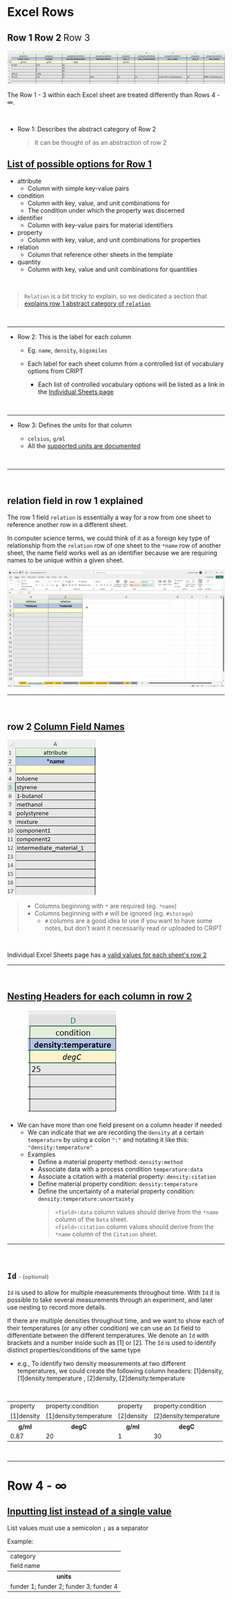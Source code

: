 # Excel Rows


## <b> <span class="row-1">Row 1</span> <span class="row-2">Row 2</span> <span class="row-3" style="font-weight: normal;">Row 3</span> </b>

<img src="/docs_assets/screenshot_of_material_sheet_rows_and_columns.png"
alt="Screenshot of Material sheet rows and columns">

The Row 1 - 3 within each <span style="color: var(--excel-light-color)">Excel</span>
sheet are treated differently than Rows 4 - ∞.

<br>

- <span class="row-1">Row 1</span>: Describes the abstract category of Row 2

  > It can be thought of as an abstraction of row 2

## <u id="row-1-options-list">List of possible options for Row 1</u>

- <span class="row-1">attribute</span>
  - Column with simple key-value pairs
- <span class="row-1">condition</span>
  - Column with key, value, and unit combinations for
  - The condition under which the property was discerned
- <span class="row-1">identifier</span>
  - Column with key-value pairs for material identifiers
- <span class="row-1">property</span>
  - Column with key, value, and unit combinations for properties
- <span class="row-1">relation</span>
  - Column that reference other sheets in the template
- <span class="row-1">quantity</span>
  - Column with key, value and unit combinations for quantities

<br>

> `Relation` is a bit tricky to explain, so we dedicated a section that <a href="#relation-explanation">explains row 1
> abstract category of `relation`</a>

<br>

---

- <span class="row-2">Row 2</span>: This is the label for each column

  - Eg. `name`, `density`, `bigsmiles`

  - Each label for each sheet column from a controlled list of vocabulary options from CRIPT
    - Each list of controlled vocabulary options will be listed as a link in the
      <a href="/individual sheets/">Individual Sheets page</a>

<br>

---

- <span class="row-3">Row 3</span>: Defines the units for that column

  - `celsius`, `g/ml`
  - All the <a href="https://github.com/hgrecco/pint/blob/master/pint/default_en.txt" target="_blank">supported units are
    documented</a>

<br>

---

<br>

## <span id="relation-explanation" class="row-1"><b>relation</b></span> field in row 1 explained

The row 1 field <code>relation</code> is essentially a way for a row from one sheet to reference another row in a
different sheet.

In computer science terms, we could think of it as a foreign key type of relationship from the
<code>relation</code> row of one
sheet to the <code>\*name</code> row of another sheet, the name field works well as an identifier because we are
requiring names to be unique within a given sheet.

<img src="/docs_assets/relation-column-animation-explanation.gif"
alt="video explanation of relation column in an animated format"
width="900">

---

<br>

[//]: # "todo consider putting this section in the section where you explain ROW 1, ROW 2, ROW 3"

## <span class="row-2">row 2</span> <u>Column Field Names</u>

<img src="/docs_assets/screenshot_of_star_required_columns.png"
alt="Screenshot of an Excel column that shows the required column that begins with a *">

<blockquote>
  <ul>
    <li>
      Columns beginning with <code>*</code> are required (eg. <code>*name</code>)
    </li>
    <li>
      Columns beginning with <code>#</code> will be ignored (eg. <code>#storage</code>)
      <ul>
        <li>
          <code>#</code> columns are a good idea to use if you want to have some notes, but don't want it necessarily read or uploaded to CRIPT
        </li>
      </ul>
    </li>
  </ul>
</blockquote>

<br>

Individual Excel Sheets page has a 
<a href="/individual sheets/">valid values for each sheet's row 2</a>

---

<br>

## <u>Nesting Headers for each column in row 2</u>

<img src="/docs_assets/Screenshot_nested_row_column_header.png" style="margin-left: 3rem"
alt="Screenshot from Excel sheet column that shows multiple field headers">

- We can have more than one field present on a column header if needed
  - We can indicate that we are recording the `density` at a certain `temperature` by using a colon `":"` and notating
    it like this: `"density:temperature"`
  - Examples
    - Define a material property method: `density:method`
    - Associate data with a process condition `temperature:data`
    - Associate a citation with a material property: `density:citation`
    - Define material property condition: `density:temperature`
    - Define the uncertainty of a material property condition: `density:temperature:uncertainty`
      > `<field>:data` column values should derive from the `*name` column of the `Data` sheet.  
      > `<field>:citation` column values should derive from the `*name` column of the `Citation` sheet.

---

<br>

## `Id` <span style="color: grey; font-size: 0.8rem;"> - (optional)</span>

`Id` is used to allow for multiple measurements throughout time. With `Id` it is possible to take several measurements
through an experiment, and later use nesting to record more details.

If there are multiple densities throughout time, and we want to show each of their temperatures (or any other
condition) we can use an `Id` field to differentiate between the different temperatures. We denote an `Id` with brackets
and a number inside such as [1] or [2]. The `Id` is used to identify distinct properties/conditions of the same type

- e.g., To identify two density measurements at two different temperatures, we could create the following column
  headers: <span class="row-2">[1]density</span>, <span class="row-2">[1]density:temperature</span>
  , <span class="row-2">[2]density</span>, <span class="row-2">[2]density:temperature</span>

<br>

<table>
  <tr>
    <td class="row-1">
      property
    </td>
    <td class="row-1">
      property:condition
    </td>
    <td class="row-1">
      property
    </td>
    <td class="row-1">
      property:condition
    </td>
  </tr>
  <tr>
    <td class="row-2">
      [1]density
    </td>
    <td class="row-2">
      [1]density:temperature
    </td>
    <td class="row-2">
      [2]density
    </td>
    <td class="row-2">
      [2]density:temperature
    </td>
  </tr>
  <tr class="row-3">
    <th class="row-3">
        g/ml
    </th>
    <th class="row-3-in-table">
      degC
    </th>
    <th class="row-3">
        g/ml
    </th>
    <th class="row-3-in-table">
      degC
    </th>
  </tr>
  <tr class="row-4">
    <td>
      0.87
    </td>
    <td>
      20
    </td>
    <td>
      1
    </td>
    <td>
      30
    </td>
  </tr>
</table>

<!--
Here, we are recording the <span class="row-2">[1]density</span>, and then we are recording the temperature of that
density with <span class="row-2">[1]density:temperature</span> and then we have a different <span class="row-2">[2]
density</span> at a different time and then we are recording the temperature of that density <span class="row-2">[2]
density:temperature</span>
-->

<br>

---

# <span class="row-4">Row 4</span> - ∞

## <u>Inputting list instead of a single value</u>

List values must use a semicolon **`;`** as a separator

Example:

<table>
  <tr class="row-1">
    <td class="row-1">
      category
    </td>
  </tr>
  <tr>
    <td class="row-2">
      field name
    </td>
  </tr>
  <tr class="row-3">
    <th class="row-3">
        units
    </th>
  </tr>
  <tr class="row-4">
    <td>
      funder 1; funder 2; funder 3; funder 4
    </td>
  </tr>
</table>

<br>